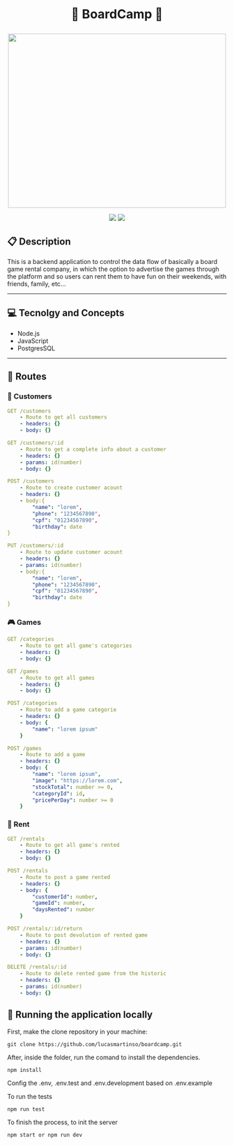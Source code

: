 # <p align = "center">🎲 BoardCamp 🎲</p>

<p align="center">
   <img src="https://encrypted-tbn0.gstatic.com/images?q=tbn:ANd9GcSZi_FH7V4ujjUHfgASwgChH_6FoltFJGq0-g&s" width="500" height="400" object-fit="cover"/>
</p>

<p align = "center">
   <img src="https://img.shields.io/badge/author-lucasmartinso-4dae71?style=flat-square" />
   <img src="https://img.shields.io/github/languages/count/lucasmartinso/boardcamp?color=4dae71&style=flat-square" />
</p>


##  :clipboard: Description

This is a backend application to control the data flow of basically a board game rental company, in which the option to advertise the games through the platform and so users can rent them to have fun on their weekends, with friends, family, etc...
***

## :computer:	 Tecnolgy and Concepts 

- Node.js
- JavaScript
- PostgresSQL

***

## :rocket: Routes

### 👥 Customers 
    
```yml 
GET /customers
    - Route to get all customers
    - headers: {}
    - body: {}
```

```yml 
GET /customers/:id
    - Route to get a complete info about a customer
    - headers: {}
    - params: id(number)
    - body: {}
```

```yml
POST /customers
    - Route to create customer acount
    - headers: {}
    - body:{
        "name": "lorem",
        "phone": "1234567890",
        "cpf": "01234567890",
        "birthday": date
}
```

```yml
PUT /customers/:id
    - Route to update customer acount
    - headers: {}
    - params: id(number)
    - body:{
        "name": "lorem",
        "phone": "1234567890",
        "cpf": "01234567890",
        "birthday": date
}
```

### 🎮​ Games  

```yml 
GET /categories
    - Route to get all game's categories 
    - headers: {}
    - body: {}
```

```yml 
GET /games
    - Route to get all games 
    - headers: {}
    - body: {}
```

```yml 
POST /categories
    - Route to add a game categorie 
    - headers: {}
    - body: {
        "name": "lorem ipsum"
    }
```

```yml 
POST /games
    - Route to add a game 
    - headers: {}
    - body: {
        "name": "lorem ipsum",
        "image": "https://lorem.com",
        "stockTotal": number >= 0,
        "categoryId": id,
        "pricePerDay": number >= 0
    }
```

### 🤝​ Rent

```yml 
GET /rentals
    - Route to get all game's rented
    - headers: {}
    - body: {}
```

```yml 
POST /rentals
    - Route to post a game rented 
    - headers: {}
    - body: {
        "customerId": number,
        "gameId": number,
        "daysRented": number
    }
```

```yml 
POST /rentals/:id/return
    - Route to post devolution of rented game 
    - headers: {}
    - params: id(number)
    - body: {}
```

```yml 
DELETE /rentals/:id
    - Route to delete rented game from the historic 
    - headers: {}
    - params: id(number)
    - body: {}
```

## 🏁 Running the application locally

First, make the clone repository in your machine:

```
git clone https://github.com/lucasmartinso/boardcamp.git
```

After, inside the folder, run the comand to install the dependencies.

```
npm install
```
Config the .env, .env.test and .env.development based on .env.example

To run the tests 
```
npm run test
```

To finish the process, to init the server
```
npm start or npm run dev
```
